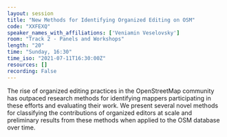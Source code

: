```yaml
---
layout: session
title: "New Methods for Identifying Organized Editing on OSM"
code: "XXFEXQ"
speaker_names_with_affiliations: ['Veniamin Veselovsky']
room: "Track 2 - Panels and Workshops"
length: "20"
time: "Sunday, 16:30"
time_iso: "2021-07-11T16:30:00Z"
resources: []
recording: False
---
```

The rise of organized editing practices in the OpenStreetMap community has outpaced research methods for identifying  mappers participating in these efforts and evaluating their work. We present several novel methods for classifying the contributions of organized editors at scale and preliminary results from these methods when applied to the OSM database over time.

